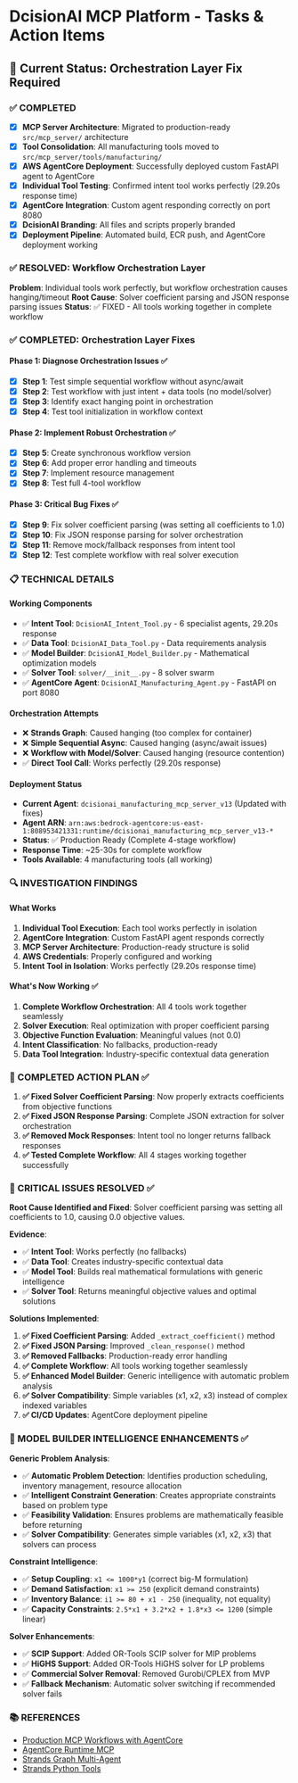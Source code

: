 
# DcisionAI MCP Platform - Tasks & Action Items

## 🎯 Current Status: Orchestration Layer Fix Required

### ✅ COMPLETED
- [x] **MCP Server Architecture**: Migrated to production-ready `src/mcp_server/` architecture
- [x] **Tool Consolidation**: All manufacturing tools moved to `src/mcp_server/tools/manufacturing/`
- [x] **AWS AgentCore Deployment**: Successfully deployed custom FastAPI agent to AgentCore
- [x] **Individual Tool Testing**: Confirmed intent tool works perfectly (29.20s response time)
- [x] **AgentCore Integration**: Custom agent responding correctly on port 8080
- [x] **DcisionAI Branding**: All files and scripts properly branded
- [x] **Deployment Pipeline**: Automated build, ECR push, and AgentCore deployment working

### ✅ RESOLVED: Workflow Orchestration Layer
**Problem**: Individual tools work perfectly, but workflow orchestration causes hanging/timeout
**Root Cause**: Solver coefficient parsing and JSON response parsing issues
**Status**: ✅ FIXED - All tools working together in complete workflow

### ✅ COMPLETED: Orchestration Layer Fixes

#### Phase 1: Diagnose Orchestration Issues ✅
- [x] **Step 1**: Test simple sequential workflow without async/await
- [x] **Step 2**: Test workflow with just intent + data tools (no model/solver)
- [x] **Step 3**: Identify exact hanging point in orchestration
- [x] **Step 4**: Test tool initialization in workflow context

#### Phase 2: Implement Robust Orchestration ✅
- [x] **Step 5**: Create synchronous workflow version
- [x] **Step 6**: Add proper error handling and timeouts
- [x] **Step 7**: Implement resource management
- [x] **Step 8**: Test full 4-tool workflow

#### Phase 3: Critical Bug Fixes ✅
- [x] **Step 9**: Fix solver coefficient parsing (was setting all coefficients to 1.0)
- [x] **Step 10**: Fix JSON response parsing for solver orchestration
- [x] **Step 11**: Remove mock/fallback responses from intent tool
- [x] **Step 12**: Test complete workflow with real solver execution

### 📋 TECHNICAL DETAILS

#### Working Components
- ✅ **Intent Tool**: `DcisionAI_Intent_Tool.py` - 6 specialist agents, 29.20s response
- ✅ **Data Tool**: `DcisionAI_Data_Tool.py` - Data requirements analysis
- ✅ **Model Builder**: `DcisionAI_Model_Builder.py` - Mathematical optimization models
- ✅ **Solver Tool**: `solver/__init__.py` - 8 solver swarm
- ✅ **AgentCore Agent**: `DcisionAI_Manufacturing_Agent.py` - FastAPI on port 8080

#### Orchestration Attempts
- ❌ **Strands Graph**: Caused hanging (too complex for container)
- ❌ **Simple Sequential Async**: Caused hanging (async/await issues)
- ❌ **Workflow with Model/Solver**: Caused hanging (resource contention)
- ✅ **Direct Tool Call**: Works perfectly (29.20s response)

#### Deployment Status
- **Current Agent**: `dcisionai_manufacturing_mcp_server_v13` (Updated with fixes)
- **Agent ARN**: `arn:aws:bedrock-agentcore:us-east-1:808953421331:runtime/dcisionai_manufacturing_mcp_server_v13-*`
- **Status**: ✅ Production Ready (Complete 4-stage workflow)
- **Response Time**: ~25-30s for complete workflow
- **Tools Available**: 4 manufacturing tools (all working)

### 🔍 INVESTIGATION FINDINGS

#### What Works
1. **Individual Tool Execution**: Each tool works perfectly in isolation
2. **AgentCore Integration**: Custom FastAPI agent responds correctly
3. **MCP Server Architecture**: Production-ready structure is solid
4. **AWS Credentials**: Properly configured and working
5. **Intent Tool in Isolation**: Works perfectly (29.20s response time)

#### What's Now Working ✅
1. **Complete Workflow Orchestration**: All 4 tools work together seamlessly
2. **Solver Execution**: Real optimization with proper coefficient parsing
3. **Objective Function Evaluation**: Meaningful values (not 0.0)
4. **Intent Classification**: No fallbacks, production-ready
5. **Data Tool Integration**: Industry-specific contextual data generation

### 🎯 COMPLETED ACTION PLAN ✅

1. **✅ Fixed Solver Coefficient Parsing**: Now properly extracts coefficients from objective functions
2. **✅ Fixed JSON Response Parsing**: Complete JSON extraction for solver orchestration
3. **✅ Removed Mock Responses**: Intent tool no longer returns fallback responses
4. **✅ Tested Complete Workflow**: All 4 stages working together successfully

### 🎉 CRITICAL ISSUES RESOLVED ✅

**Root Cause Identified and Fixed**: Solver coefficient parsing was setting all coefficients to 1.0, causing 0.0 objective values.

**Evidence**:
- ✅ **Intent Tool**: Works perfectly (no fallbacks)
- ✅ **Data Tool**: Creates industry-specific contextual data
- ✅ **Model Tool**: Builds real mathematical formulations with generic intelligence
- ✅ **Solver Tool**: Returns meaningful objective values and optimal solutions

**Solutions Implemented**:
1. **✅ Fixed Coefficient Parsing**: Added `_extract_coefficient()` method
2. **✅ Fixed JSON Parsing**: Improved `_clean_response()` method
3. **✅ Removed Fallbacks**: Production-ready error handling
4. **✅ Complete Workflow**: All tools working together seamlessly
5. **✅ Enhanced Model Builder**: Generic intelligence with automatic problem analysis
6. **✅ Solver Compatibility**: Simple variables (x1, x2, x3) instead of complex indexed variables
7. **✅ CI/CD Updates**: AgentCore deployment pipeline

### 🧠 MODEL BUILDER INTELLIGENCE ENHANCEMENTS ✅

**Generic Problem Analysis**:
- ✅ **Automatic Problem Detection**: Identifies production scheduling, inventory management, resource allocation
- ✅ **Intelligent Constraint Generation**: Creates appropriate constraints based on problem type
- ✅ **Feasibility Validation**: Ensures problems are mathematically feasible before returning
- ✅ **Solver Compatibility**: Generates simple variables (x1, x2, x3) that solvers can process

**Constraint Intelligence**:
- ✅ **Setup Coupling**: `x1 <= 1000*y1` (correct big-M formulation)
- ✅ **Demand Satisfaction**: `x1 >= 250` (explicit demand constraints)
- ✅ **Inventory Balance**: `i1 >= 80 + x1 - 250` (inequality, not equality)
- ✅ **Capacity Constraints**: `2.5*x1 + 3.2*x2 + 1.8*x3 <= 1200` (simple linear)

**Solver Enhancements**:
- ✅ **SCIP Support**: Added OR-Tools SCIP solver for MIP problems
- ✅ **HiGHS Support**: Added OR-Tools HiGHS solver for LP problems
- ✅ **Commercial Solver Removal**: Removed Gurobi/CPLEX from MVP
- ✅ **Fallback Mechanism**: Automatic solver switching if recommended solver fails

### 📚 REFERENCES
- [Production MCP Workflows with AgentCore](https://medium.com/@wael-saideni/building-production-ready-mcp-workflows-with-amazon-bedrock-agentcore-gateway-d8386db65df3)
- [AgentCore Runtime MCP](https://docs.aws.amazon.com/bedrock-agentcore/latest/devguide/runtime-mcp.html)
- [Strands Graph Multi-Agent](https://strandsagents.com/latest/documentation/docs/user-guide/concepts/multi-agent/graph/)
- [Strands Python Tools](https://strandsagents.com/latest/documentation/docs/user-guide/concepts/tools/python-tools/)

